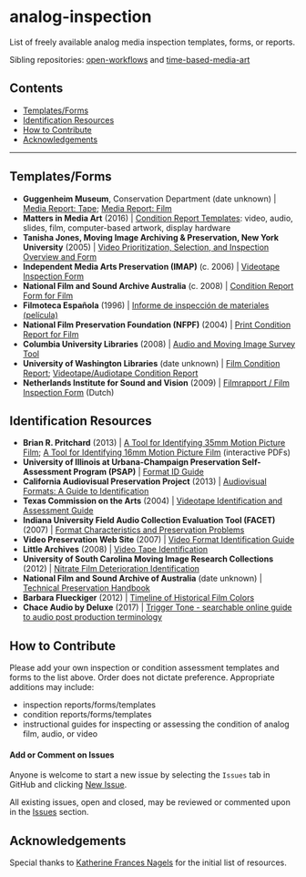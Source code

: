 # analog-inspection

List of freely available analog media inspection templates, forms, or reports.

Sibling repositories: [open-workflows](https://github.com/amiaopensource/open-workflows) and [time-based-media-art](https://github.com/amiaopensource/time-based-media-art)

## Contents

* [Templates/Forms](#templatesforms)
* [Identification Resources](#identification-resources)
* [How to Contribute](#how-to-contribute)
* [Acknowledgements](#acknowledgements)

---

## Templates/Forms

- **Guggenheim Museum**, Conservation Department (date unknown) | [Media Report: Tape](http://media.guggenheim.org/content/New_York/collections/Conservation/MediaReport-Tape.pdf); [Media Report: Film](http://www.guggenheim.org/wp-content/uploads/2015/11/guggenheim-conservation-iteration-report-film-2012.pdf)
- **Matters in Media Art** (2016) | [Condition Report Templates](http://mattersinmediaart.org/assessing-time-based-media-art.html#post-templates): video, audio, slides, film, computer-based artwork, display hardware
- **Tanisha Jones, Moving Image Archiving & Preservation, New York University** (2005) | [Video Prioritization, Selection, and Inspection Overview and Form](http://www.nyu.edu/tisch/preservation/program/student_work/2005spring/05s_3403_jones_a3.doc)
- **Independent Media Arts Preservation (IMAP)** (c. 2006) | [Videotape Inspection Form](http://www.eai.org/resourceguide/preservation/singlechannel/pdf/videotape_inspection_form.pdf)
- **National Film and Sound Archive Australia** (c. 2008) | [Condition Report Form for Film](http://nfsa.gov.au/preservation/handbook/condition-reporting/condition-report-form/)
- **Filmoteca Española** (1996) | [Informe de inspección de materiales (película)](http://www.mcu.es/cine/MC/FE/Documentacion/InspeccionTecnicaHTM/16-InspeccionTecnica-Apendices1.htm)
- **National Film Preservation Foundation (NFPF)** (2004) | [Print Condition Report for Film](http://www.filmpreservation.org/userfiles/image/PDFs/pcr_blank.pdf)
- **Columbia University Libraries** (2008) | [Audio and Moving Image Survey Tool](http://library.columbia.edu/services/preservation/audiosurvey.html)
- **University of Washington Libraries** (date unknown) | [Film Condition Report](http://www.lib.washington.edu/specialcollections/collections/film-condition-report/at_download/file); [Videotape/Audiotape Condition Report](http://www.lib.washington.edu/specialcollections/collections/videotape-audiotape-condition-preservation/at_download/file)
- **Netherlands Institute for Sound and Vision** (2009) | [Filmrapport / Film Inspection Form](files.beeldengeluid.nl/pdf/filmrapport-nisv-scheveningen.doc) (Dutch)

## Identification Resources

- **Brian R. Pritchard** (2013) | [A Tool for Identifying 35mm Motion Picture Film](http://www.brianpritchard.com/35mm%20Film%20Identification%20Version%203.2.pdf); [A Tool for Identifying 16mm Motion Picture Film](http://www.brianpritchard.com/16mm%20Identification%20Version%201.02.pdf) (interactive PDFs)
- **University of Illinois at Urbana-Champaign Preservation Self-Assessment Program (PSAP)** | [Format ID Guide](https://psap.library.illinois.edu/format-id-guide)
- **California Audiovisual Preservation Project** (2013) | [Audiovisual Formats: A Guide to Identification](http://calpreservation.org/wp-content/uploads/2013/10/2013-Audiovisual-Formats_draft_webversion-2013oct15.pdf)
- **Texas Commission on the Arts** (2004) | [Videotape Identification and Assessment Guide](http://www.arts.texas.gov/wp-content/uploads/2012/04/video.pdf)
- **Indiana University Field Audio Collection Evaluation Tool (FACET)** (2007) | [Format Characteristics and Preservation Problems](http://www.dlib.indiana.edu/projects/sounddirections/facet/facet_formats.pdf)
- **Video Preservation Web Site** (2007) | [Video Format Identification Guide](http://videopreservation.conservation-us.org/vid_id/index.html)
- **Little Archives** (2008) | [Video Tape Identification](http://www.little-archives.net/guide/content/formats.html)
- **University of South Carolina Moving Image Research Collections** (2012) | [Nitrate Film Deterioration Identification](https://vimeo.com/36563176)
- **National Film and Sound Archive of Australia** (date unknown) | [Technical Preservation Handbook](https://www.nfsa.gov.au/preservation/guide/handbook)
- **Barbara Flueckiger** (2012) | [Timeline of Historical Film Colors](http://zauberklang.ch/filmcolors/#/)
- **Chace Audio by Deluxe** (2017) | [Trigger Tone - searchable online guide to audio post production terminology](http://www.triggertone.com/)

## How to Contribute

Please add your own inspection or condition assessment templates and forms to the list above. Order does not dictate preference. Appropriate additions may include:

- inspection reports/forms/templates
- condition reports/forms/templates
- instructional guides for inspecting or assessing the condition of analog film, audio, or video

#### Add or Comment on Issues

Anyone is welcome to start a new issue by selecting the `Issues` tab in GitHub and clicking [New Issue](https://github.com/amiaopensource/analog-inspection/issues/new).

All existing issues, open and closed, may be reviewed or commented upon in the [Issues](https://github.com/amiaopensource/analog-inspection/issues) section.

## Acknowledgements

Special thanks to [Katherine Frances Nagels](https://github.com/kfrn) for the initial list of resources.
